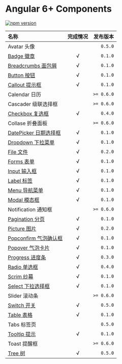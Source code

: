 # Angular 6+ Components

[![npm version](https://badge.fury.io/js/%40ng-tangram%2Fcomponents.svg)](https://www.npmjs.com/@ng-tangram/components)

名称 | 完成情况 | 发布版本
:--- | :-------: | ------:
Avatar 头像 | | `0.5.0`
[Badge 徽章](https://livebridge-lab.github.io/ng-tangram-docs#/components/badge) | &radic; | `0.1.0`
[Breadcrumbs 面包屑](https://livebridge-lab.github.io/ng-tangram-docs#/components/breadcrumbs) | &radic; | `0.1.0`
[Button 按钮](https://livebridge-lab.github.io/ng-tangram-docs#/components/button) | &radic; | `0.1.0`
[Callout 提示框](https://livebridge-lab.github.io/ng-tangram-docs#/components/callout) | &radic; | `0.1.0`
Calendar 日历 | | `>= 0.6.0`
Cascader 级联选择框 | | `>= 0.6.0`
[Checkbox 复选框](https://livebridge-lab.github.io/ng-tangram-docs#/components/checkbox) | &radic; | `0.4.0`
Collase 折叠面板 | | `>= 0.6.0`
[DatePicker 日期选择框](https://livebridge-lab.github.io/ng-tangram-docs#/components/datepicker) | &radic; | `0.1.0`
[Dropdown 下拉菜单](https://livebridge-lab.github.io/ng-tangram-docs#/components/dropdown) | &radic; | `0.1.0`
[File 文件](https://livebridge-lab.github.io/ng-tangram-docs#/components/file) | &radic; | `0.2.0`
[Forms 表单](https://livebridge-lab.github.io/ng-tangram-docs#/components/forms) | &radic; | `0.1.0`
[Input 输入框](https://livebridge-lab.github.io/ng-tangram-docs#/components/input) | &radic; | `0.1.0`
[Label 标签](https://livebridge-lab.github.io/ng-tangram-docs#/components/label) | &radic; | `0.1.0`
[Menu 导航菜单](https://livebridge-lab.github.io/ng-tangram-docs#/components/menu) | &radic; | `0.1.0`
[Modal 模态框](https://livebridge-lab.github.io/ng-tangram-docs#/components/modal) | &radic; | `0.1.0`
Notification 通知框 | | `>= 0.6.0`
[Pagination 分页](https://livebridge-lab.github.io/ng-tangram-docs#/components/pagination) | &radic; | `0.1.0`
[Picture 图片](https://livebridge-lab.github.io/ng-tangram-docs#/components/picture) | &radic; | `0.2.0`
[Popconfirm 气泡确认框](https://livebridge-lab.github.io/ng-tangram-docs#/components/popconfirm) | &radic; | `0.1.0`
[Popover 气泡卡片](https://livebridge-lab.github.io/ng-tangram-docs#/components/popover) | &radic; | `0.1.0`
[Progress 进度条](https://livebridge-lab.github.io/ng-tangram-docs#/components/progress) | &radic; | `0.3.0`
[Radio 单选框](https://livebridge-lab.github.io/ng-tangram-docs#/components/radio) | &radic; | `0.4.0`
[Scrim 纱幕](https://livebridge-lab.github.io/ng-tangram-docs#/components/ccrim) | &radic; | `0.1.0`
[Select 下拉选择框](https://livebridge-lab.github.io/ng-tangram-docs#/components/select) | &radic; | `0.1.0`
Slider 滚动条 | | `>= 0.6.0`
[Switch 开关](https://livebridge-lab.github.io/ng-tangram-docs#/components/switch) | &radic; | `0.5.0`
[Table 表格](https://livebridge-lab.github.io/ng-tangram-docs#/components/table) | &radic; | `0.1.0`
Tabs 标签页 | | `0.5.0`
[Tooltip 提示](https://livebridge-lab.github.io/ng-tangram-docs#/components/tooltip) | &radic; | `0.1.0`
Toast 提醒框 | | `>= 0.6.0` 
[Tree 树](https://livebridge-lab.github.io/ng-tangram-docs#/components/tree) | &radic; | `0.5.0`
